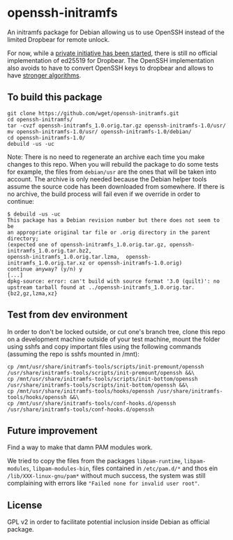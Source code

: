 # openssh-initramfs

An initramfs package for Debian allowing us to use OpenSSH instead of the limited Dropbear for remote unlock.

For now, while a [private initiative has been started](https://github.com/pts/pts-dropbear), there is still no official implementation of ed25519 for Dropbear.
The OpenSSH implementation also avoids to have to convert OpenSSH keys to dropbear and allows to have [stronger algorithms](https://stribika.github.io/2015/01/04/secure-secure-shell.html).

## To build this package

```
git clone https://github.com/wget/openssh-initramfs.git
cd openssh-initramfs/
tar -cvzf openssh-initramfs_1.0.orig.tar.gz openssh-initramfs-1.0/usr/
mv openssh-initramfs-1.0/usr/ openssh-initramfs-1.0/debian/
cd openssh-initramfs-1.0/
debuild -us -uc
```

Note: There is no need to regenerate an archive each time you make changes to this repo. When you will rebuild the package to do some tests for example, the files from `debian/usr` are the ones that will be taken into account. The archive is only needed because the Debian helper tools assume the source code has been downloaded from somewhere. If there is no archive, the build process will fail even if we override in order to continue:
```
$ debuild -us -uc
This package has a Debian revision number but there does not seem to be
an appropriate original tar file or .orig directory in the parent directory;
(expected one of openssh-initramfs_1.0.orig.tar.gz, openssh-initramfs_1.0.orig.tar.bz2,
openssh-initramfs_1.0.orig.tar.lzma,  openssh-initramfs_1.0.orig.tar.xz or openssh-initramfs-1.0.orig)
continue anyway? (y/n) y
[...]
dpkg-source: error: can't build with source format '3.0 (quilt)': no upstream tarball found at ../openssh-initramfs_1.0.orig.tar.{bz2,gz,lzma,xz}
```

## Test from dev environment

In order to don't be locked outside, or cut one's branch tree, clone this repo on a development machine outside of your test machine, mount the folder using sshfs and copy important files using the following commands (assuming the repo is sshfs mounted in /mnt):

```
cp /mnt/usr/share/initramfs-tools/scripts/init-premount/openssh /usr/share/initramfs-tools/scripts/init-premount/openssh &&\
cp /mnt/usr/share/initramfs-tools/scripts/init-bottom/openssh /usr/share/initramfs-tools/scripts/init-bottom/openssh &&\
cp /mnt/usr/share/initramfs-tools/hooks/openssh /usr/share/initramfs-tools/hooks/openssh &&\
cp /mnt/usr/share/initramfs-tools/conf-hooks.d/openssh /usr/share/initramfs-tools/conf-hooks.d/openssh
```

## Future improvement

Find a way to make that damn PAM modules work.

We tried to copy the files from the packages `libpam-runtime`, `libpam-modules`, `libpam-modules-bin`, files contained in `/etc/pam.d/*` and thos ein `/lib/XXX-linux-gnu/pam*` without much success, the system was still complaining with errors like `"Failed none for invalid user root"`.

## License

GPL v2 in order to facilitate potential inclusion inside Debian as official package.
